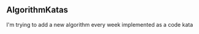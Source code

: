 AlgorithmKatas
--------------

I'm trying to add a new algorithm every week implemented as a code kata